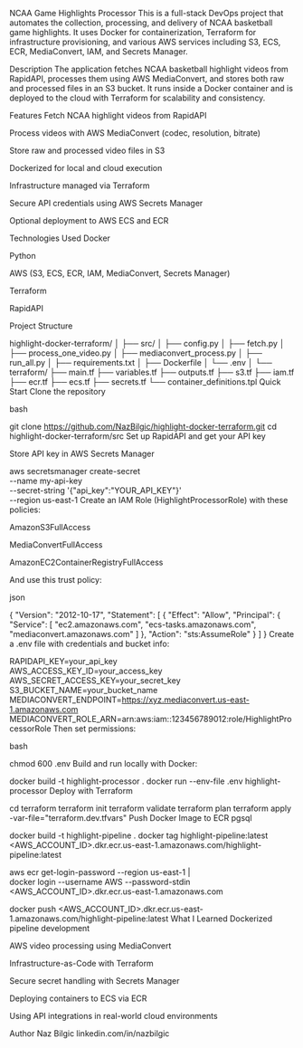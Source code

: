 NCAA Game Highlights Processor
This is a full-stack DevOps project that automates the collection, processing, and delivery of NCAA basketball game highlights. It uses Docker for containerization, Terraform for infrastructure provisioning, and various AWS services including S3, ECS, ECR, MediaConvert, IAM, and Secrets Manager.

Description
The application fetches NCAA basketball highlight videos from RapidAPI, processes them using AWS MediaConvert, and stores both raw and processed files in an S3 bucket. It runs inside a Docker container and is deployed to the cloud with Terraform for scalability and consistency.

Features
Fetch NCAA highlight videos from RapidAPI

Process videos with AWS MediaConvert (codec, resolution, bitrate)

Store raw and processed video files in S3

Dockerized for local and cloud execution

Infrastructure managed via Terraform

Secure API credentials using AWS Secrets Manager

Optional deployment to AWS ECS and ECR

Technologies Used
Docker

Python

AWS (S3, ECS, ECR, IAM, MediaConvert, Secrets Manager)

Terraform

RapidAPI

Project Structure


highlight-docker-terraform/
│
├── src/
│   ├── config.py
│   ├── fetch.py
│   ├── process_one_video.py
│   ├── mediaconvert_process.py
│   ├── run_all.py
│   ├── requirements.txt
│   ├── Dockerfile
│   └── .env
│
└── terraform/
    ├── main.tf
    ├── variables.tf
    ├── outputs.tf
    ├── s3.tf
    ├── iam.tf
    ├── ecr.tf
    ├── ecs.tf
    ├── secrets.tf
    └── container_definitions.tpl
Quick Start
Clone the repository

bash

git clone https://github.com/NazBilgic/highlight-docker-terraform.git
cd highlight-docker-terraform/src
Set up RapidAPI and get your API key

Store API key in AWS Secrets Manager


aws secretsmanager create-secret \
  --name my-api-key \
  --secret-string '{"api_key":"YOUR_API_KEY"}' \
  --region us-east-1
Create an IAM Role (HighlightProcessorRole) with these policies:

AmazonS3FullAccess

MediaConvertFullAccess

AmazonEC2ContainerRegistryFullAccess

And use this trust policy:

json

{
  "Version": "2012-10-17",
  "Statement": [
    {
      "Effect": "Allow",
      "Principal": {
        "Service": [
          "ec2.amazonaws.com",
          "ecs-tasks.amazonaws.com",
          "mediaconvert.amazonaws.com"
        ]
      },
      "Action": "sts:AssumeRole"
    }
  ]
}
Create a .env file with credentials and bucket info:

RAPIDAPI_KEY=your_api_key  
AWS_ACCESS_KEY_ID=your_access_key  
AWS_SECRET_ACCESS_KEY=your_secret_key  
S3_BUCKET_NAME=your_bucket_name  
MEDIACONVERT_ENDPOINT=https://xyz.mediaconvert.us-east-1.amazonaws.com  
MEDIACONVERT_ROLE_ARN=arn:aws:iam::123456789012:role/HighlightProcessorRole
Then set permissions:

bash

chmod 600 .env
Build and run locally with Docker:


docker build -t highlight-processor .
docker run --env-file .env highlight-processor
Deploy with Terraform

cd terraform
terraform init
terraform validate
terraform plan
terraform apply -var-file="terraform.dev.tfvars"
Push Docker Image to ECR
pgsql


docker build -t highlight-pipeline .
docker tag highlight-pipeline:latest <AWS_ACCOUNT_ID>.dkr.ecr.us-east-1.amazonaws.com/highlight-pipeline:latest

aws ecr get-login-password --region us-east-1 | \
  docker login --username AWS --password-stdin <AWS_ACCOUNT_ID>.dkr.ecr.us-east-1.amazonaws.com

docker push <AWS_ACCOUNT_ID>.dkr.ecr.us-east-1.amazonaws.com/highlight-pipeline:latest
What I Learned
Dockerized pipeline development

AWS video processing using MediaConvert

Infrastructure-as-Code with Terraform

Secure secret handling with Secrets Manager

Deploying containers to ECS via ECR

Using API integrations in real-world cloud environments

Author
Naz Bilgic
linkedin.com/in/nazbilgic